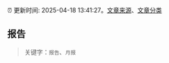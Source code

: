 :alarm_clock: 更新时间: 2025-04-18 13:41:27。[文章来源](/README.md)、[文章分类](/TAGS.md)

## 报告


> 关键字：`报告`、`月报`




